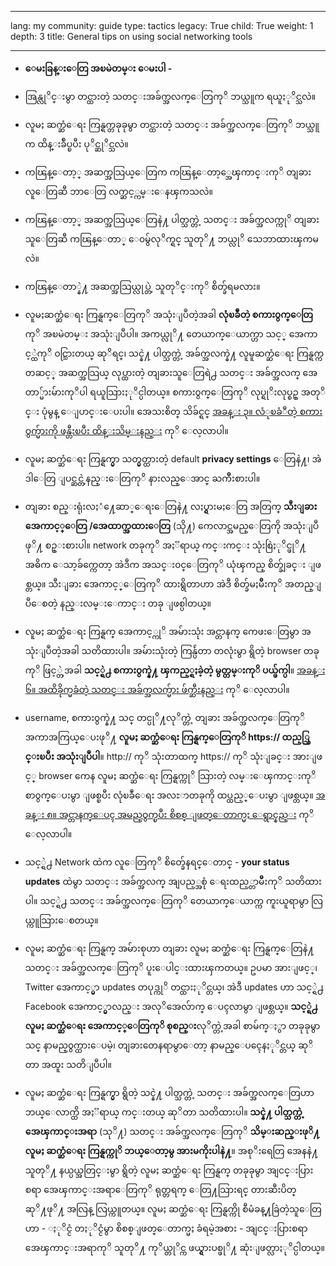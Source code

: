 

---

lang: my
community: guide
type: tactics
legacy: True
child: True
weight: 1
depth: 3
title: General tips on using social networking tools

---

- **ေမးခြန္းေတြ အၿမဲတမ္း ေမးပါ -**
 - အြန္လုိင္းမွာ တင္ထားတဲ့ သတင္းအခ်က္အလက္ေတြကုိ ဘယ္သူက ရယူႏုိင္သလဲ။ 
 - လူမႈ ဆက္ဆံေရး ကြန္ရက္တခုခုမွာ တင္ထားတဲ့ သတင္း အခ်က္အလက္ေတြကုိ ဘယ္သူက ထိန္းခ်ဳပ္ၿပီး ပုိင္ဆုိင္သလဲ။
 - ကၽြန္ေတာ့္ အဆက္အသြယ္ေတြက ကၽြန္ေတာ့္အေၾကာင္းကုိ တျခားလူေတြဆီ ဘာေတြ လက္ဆင့္ကမ္းေနၾကသလဲ။
 - ကၽြန္ေတာ့္ အဆက္အသြယ္ေတြနဲ႔ ပါတ္သက္တဲ့ သတင္း အခ်က္အလက္ကုိ တျခားသူေတြဆီ ကၽြန္ေတာ္ ေ၀မွ်လုိက္ရင္ သူတုိ႔ ဘယ္လုိ သေဘာထားၾကမလဲ။
 - ကၽြန္ေတာ္နဲ႔ အဆက္အသြယ္လုပ္တဲ့ သူတုိင္းကုိ စိတ္ခ်ရမလား။

- လူမႈဆက္ဆံေရး ကြန္ရက္ေတြကုိ အသုံးျပဳတဲ့အခါ **လုံၿခဳံတဲ့ စကား၀ွက္ေတြ**ကုိ အၿမဲတမ္း အသုံးျပဳပါ။ အကယ္လုိ႔  တေယာက္ေယာက္ဟာ သင့္ အေကာင့္ထဲကုိ ၀င္သြားတယ္ ဆုိရင္၊ သင္နဲ႔ ပါတ္သက္တဲ့ အခ်က္အလက္နဲ႔ လူမူဆက္ဆံေရး ကြန္ရက္ကတဆင့္ အဆက္အသြယ္ လုပ္ထားတဲ့ တျခားသူေတြရဲ႕ သတင္း အခ်က္အလက္ အေတာ္မ်ားမ်ားကုိပါ ရယူသြားႏုိင္ပါတယ္။ စကား၀ွက္ေတြကုိ လုပ္ရုိးလုပ္စဥ္ အတုိင္း ပုံမွန္ ေျပာင္းေပးပါ။ အေသးစိတ္ သိခ်င္ရင္ [အခန္း ၃။ လံုၿခံဳတဲ့ စကားဝွက္မ်ားကို ဖန္တီးၿပီး ထိန္းသိမ္းနည္း](/my/chapter-3) ကုိ ေလ့လာပါ။

- လူမႈ ဆက္ဆံေရး ကြန္ရက္မွာ သတ္မွတ္ထားတဲ့ default **privacy settings** ေတြနဲ႔၊ အဲဒါေတြ ျပင္ဆင္တဲ့နည္းေတြကုိ နားလည္ေအာင္ ႀကိဳးစားပါ။

- တျခား စည္းရုံးလႈံ႔ေဆာ္ေရးေတြနဲ႔ လႈပ္ရွားမႈေတြ အတြက္ **သီးျခား အေကာင့္ေတြ /အေထာက္အထားေတြ** (သို႔) ကေလာင္အမည္ေတြကို အသုံးျပဳဖုိ႔ စဥ္းစားပါ။ network တခုကုိ အႏၱရာယ္ ကင္းကင္း သုံးစြဲႏုိင္ဖုိ႔ အဓိက ေသာ့ခ်က္ကေတာ့ အဲဒီက အသင္း၀င္ေတြကုိ ယုံၾကည္ စိတ္ခ်ျခင္း ျဖစ္တယ္။ သီးျခား အေကာင့္ေတြကုိ ထားရွိတာဟာ အဲဒီ စိတ္ခ်မႈမ်ိဳးကုိ အတည္ျပဳေစတဲ့ နည္းလမ္းေကာင္း တခု ျဖစ္ပါတယ္။

- လူမႈ ဆက္ဆံေရး ကြန္ရက္ အေကာင့္ကုိ အမ်ားသုံး အင္တာနက္ ကေဖးေတြမွာ အသုံးျပဳတဲ့အခါ သတိထားပါ။ အမ်ားသုံးတဲ့ ကြန္ပ်ဴတာ တလုံးမွာ ရွိတဲ့ browser တခုကုိ ဖြင့္တဲ့အခါ **သင့္ရဲ႕ စကား၀ွက္နဲ႔ ၾကည့္ရႈခဲ့တဲ့ မွတ္တမ္းကုိ ပယ္ဖ်က္ပါ**။  [အခန္း ၆။ အထိခိုက္မခံတဲ့ သတင္း အခ်က္အလက္မ်ား ဖ်က္ဆီးနည္း](/my/chapter-3) ကုိ ေလ့လာပါ။

- username, စကား၀ွက္နဲ႔ သင္ တင္ပုိ႔လုိက္တဲ့ တျခား အခ်က္အလက္ေတြကုိ အကာအကြယ္ေပးဖုိ႔ **လူမႈ ဆက္ဆံေရး ကြန္ရက္ေတြကုိ https:// ထည့္သြင္းၿပီး အသုံးျပဳပါ**။ http:// ကုိ သုံးတာထက္ https:// ကုိ သုံးျခင္း အားျဖင့္ browser ကေန လူမႈ ဆက္ဆံေရး ကြန္ရက္ကုိ သြားတဲ့ လမ္းေၾကာင္းကုိ စာ၀ွက္ေပးမွာ ျဖစ္ၿပီး လုံၿခဳံေရး အလႊာတခုကို ထပ္ထည့္ေပးမွာ ျဖစ္တယ္။ [အခန္း ၈။ အင္တာနက္ေပၚ အမည္ဝွက္ၿပီး စိစစ္ ျဖတ္ေတာက္မႈ ေရွာင္နည္း](/my/chapter-8) ကုိ ေလ့လာပါ။
 
- သင့္ရဲ႕ Network ထဲက လူေတြကုိ စိတ္ခ်ေနရင္ေတာင္ - **your status updates** ထဲမွာ သတင္း အခ်က္အလက္ အျပည့္အစုံ ေရးထည့္တာမ်ိဳးကုိ သတိထားပါ။ သင့္ရဲ႕ သတင္း အခ်က္အလက္ေတြကုိ တေယာက္ေယာက္က ကူးယူရာမွာ လြယ္ကူသြားေစတယ္။

- လူမႈ ဆက္ဆံေရး ကြန္ရက္ အမ်ားစုဟာ တျခား လူမႈ ဆက္ဆံေရး ကြန္ရက္ေတြနဲ႔ သတင္း အခ်က္အလက္ေတြကုိ ပူးေပါင္းထားၾကတယ္။ ဥပမာ အားျဖင့္၊ Twitter အေကာင့္မွာ updates တပုဒ္ကုိ တင္ထားႏုိင္တယ္၊ အဲဒီ updates ဟာ သင့္ရဲ႕ Facebook အေကာင့္မွာလည္း အလုိအေလ်ာက္ ေပၚလာမွာ ျဖစ္တယ္။ **သင့္ရဲ႕ လူမႈ ဆက္ဆံေရး အေကာင့္ေတြကုိ စုစည္း**လုိက္တဲ့အခါ စာမ်က္ႏွာ တခုခုမွာ သင္ နာမည္၀ွက္ထားေပမဲ့၊ တျခားတေနရာမွာေတာ့ နာမည္ေပၚေနႏုိင္တယ္ ဆုိတာ အထူး သတိျပဳပါ။

- လူမႈ ဆက္ဆံေရး ကြန္ရက္မွာ ရွိတဲ့ သင္နဲ႔ ပါတ္သက္တဲ့ သတင္း အခ်က္အလက္ေတြဟာ ဘယ္ေလာက္ထိ အႏၱရာယ္ ကင္းတယ္ ဆုိတာ သတိထားပါ။ **သင္နဲ႔ ပါတ္သက္တဲ့ အေၾကာင္းအရာ** (သုိ႔) သတင္း အခ်က္အလက္ေတြကုိ **သိမ္းဆည္းဖုိ႔ လူမႈ ဆက္ဆံေရး ကြန္ရက္ကုိ ဘယ္ေတာ့မွ အားမကိုးပါနဲ႔**။ အစုိးရေတြ အေနနဲ႔ သူတုိ႔ နယ္ပယ္အတြင္းမွာ ရွိတဲ့ လူမႈ ဆက္ဆံေရး ကြန္ရက္ တခုခုမွာ အျငင္းပြားစရာ အေၾကာင္းအရာေတြကုိ ရုတ္တရက္ ေတြ႔သြားရင္ တားဆီးပိတ္ဆုိ႔ဖုိ႔ အလြန္ လြယ္ကူတယ္။ လူမႈ ဆက္ဆံေရး ကြန္ရက္ကို စီမံခန္႔ခြဲတဲ့သူေတြဟာ - ႏုိင္ငံ တႏုိင္ငံမွာ စိစစ္ျဖတ္ေတာက္မႈ ခံရမဲ့အစား - အျငင္းပြားစရာ အေၾကာင္းအရာကုိ သူတုိ႔ ကုိယ္တုိင္က ဖယ္ရွားပစ္ဖုိ႔ ဆုံးျဖတ္လာႏုိင္ပါတယ္။

